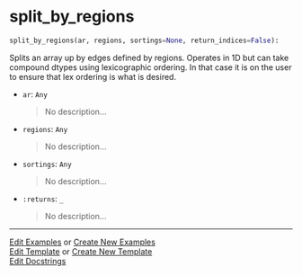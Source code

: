 # <a id="McUtils.Numputils.SetOps.split_by_regions">split_by_regions</a>

```python
split_by_regions(ar, regions, sortings=None, return_indices=False): 
```
Splits an array up by edges defined by regions.
    Operates in 1D but can take compound dtypes using lexicographic
    ordering.
    In that case it is on the user to ensure that lex ordering is what is desired.
- `ar`: `Any`
    >No description...
- `regions`: `Any`
    >No description...
- `sortings`: `Any`
    >No description...
- `:returns`: `_`
    >No description... 




___

[Edit Examples](https://github.com/McCoyGroup/McUtils/edit/edit/ci/examples/ci/docs/McUtils/Numputils/SetOps/split_by_regions.md) or 
[Create New Examples](https://github.com/McCoyGroup/McUtils/new/edit/?filename=ci/examples/ci/docs/McUtils/Numputils/SetOps/split_by_regions.md) <br/>
[Edit Template](https://github.com/McCoyGroup/McUtils/edit/edit/ci/docs/ci/docs/McUtils/Numputils/SetOps/split_by_regions.md) or 
[Create New Template](https://github.com/McCoyGroup/McUtils/new/edit/?filename=ci/docs/templates/ci/docs/McUtils/Numputils/SetOps/split_by_regions.md) <br/>
[Edit Docstrings](https://github.com/McCoyGroup/McUtils/edit/edit/McUtils/Numputils/SetOps.py?message=Update%20Docs)
